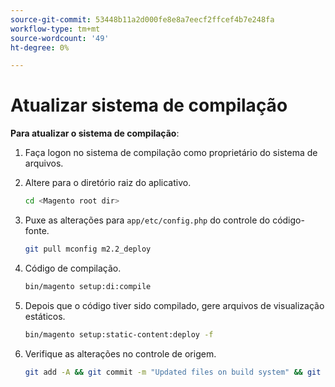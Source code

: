 ```yaml
---
source-git-commit: 53448b11a2d000fe8e8a7eecf2ffcef4b7e248fa
workflow-type: tm+mt
source-wordcount: '49'
ht-degree: 0%

---
```

# Atualizar sistema de compilação

**Para atualizar o sistema de compilação**:

1. Faça logon no sistema de compilação como proprietário do sistema de arquivos.
1. Altere para o diretório raiz do aplicativo.

   ```bash
   cd <Magento root dir>
   ```

1. Puxe as alterações para `app/etc/config.php` do controle do código-fonte.

   ```bash
   git pull mconfig m2.2_deploy
   ```

1. Código de compilação.

   ```bash
   bin/magento setup:di:compile
   ```

1. Depois que o código tiver sido compilado, gere arquivos de visualização estáticos.

   ```bash
   bin/magento setup:static-content:deploy -f
   ```

1. Verifique as alterações no controle de origem.

   ```bash
   git add -A && git commit -m "Updated files on build system" && git push mconfig m2.2_deploy
   ```
